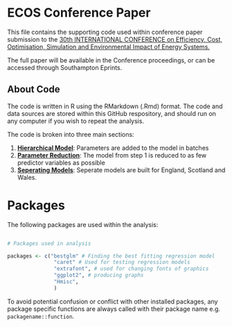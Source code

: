 # ECOS Conference Paper

This file contains the supporting code used within conference paper  submission to the [30th INTERNATIONAL CONFERENCE on Efficiency, Cost, Optimisation, Simulation and Environmental Impact of Energy Systems.](http://www.ecosconference.org/)

The full paper will be available in the Conference proceedings, or can be accessed through Southampton Eprints.

## About Code

The code is written in R using the RMarkdown (.Rmd) format. The code and data sources are stored within this GitHub respository, and should run on any computer if you wish to repeat the analysis.

The code is broken into three main sections:

1. [**Hierarchical Model**](https://github.com/mikey-harper/WindStatisticalAnalysis/blob/master/ECOS%202017%20Conference%20Paper/02-Hierarchical%20Model/HierarchicalModel.md): Parameters are added to the model in batches
2. [**Parameter Reduction**](https://github.com/mikey-harper/WindStatisticalAnalysis/blob/master/ECOS%202017%20Conference%20Paper/03-ParameterReduction/Parameter_Reduction.md): The model from step 1 is reduced to as few predictor variables as possible
3. [**Seperating Models**](https://github.com/mikey-harper/WindStatisticalAnalysis/blob/master/ECOS%202017%20Conference%20Paper/04-NestedModels/Nested_Models.md): Seperate models are built for England, Scotland and Wales.

# Packages

The following packages are used within the analysis:

```r

# Packages used in analysis

packages <- c("bestglm" # Finding the best fitting regression model
               "caret" # Used for testing regression models
               "extrafont", # used for changing fonts of graphics
               "ggplot2", # producing graphs
               "Hmisc",
               )             

```

To avoid potential confusion or conflict with other installed packages, any package specific functions are always called with their package name e.g. `packagename::function`.



